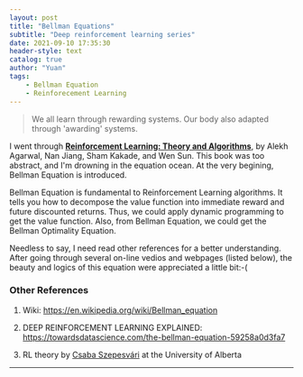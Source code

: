 ```yaml
---
layout: post
title: "Bellman Equations"
subtitle: "Deep reinforcement learning series"
date: 2021-09-10 17:35:30
header-style: text
catalog: true
author: "Yuan"
tags: 
    - Bellman Equation
    - Reinforecement Learning
---
```


> We all learn through rewarding systems. Our body also adapted through 'awarding' systems.

 I went through [**Reinforcement Learning: Theory and Algorithms**](https://rltheorybook.github.io/rltheorybook_AJKS.pdf), by Alekh Agarwal, Nan Jiang, Sham Kakade, and Wen Sun. This book was too abstract, and I'm drowning in the equation ocean. At the very begining, Bellman Equation is introduced.

 Bellman Equation is fundamental to Reinforcement Learning algorithms. It tells you how to decompose the value function into immediate reward and future discounted returns. Thus, we could apply dynamic programming to get the value function. 
 Also, from Bellman Equation, we could get the Bellman Optimality Equation.

 Needless to say, I need read other references for a better understanding. After going through several on-line vedios and webpages (listed below), the beauty and logics of this equation were appreciated a little bit:-(

### Other References

1. Wiki:
https://en.wikipedia.org/wiki/Bellman_equation

2. DEEP REINFORCEMENT LEARNING EXPLAINED: 
https://towardsdatascience.com/the-bellman-equation-59258a0d3fa7

3. RL theory by [Csaba Szepesvári](https://rltheory.github.io/pages/lectures/) at the University of Alberta

---
